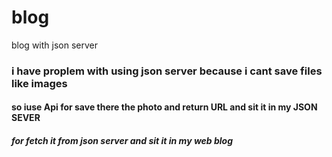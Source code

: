 # blog
blog with json server 
### i have proplem with using json server because i cant save files like images 
#### so iuse Api for save there the photo and return URL and sit it in my JSON SEVER
##### for fetch it from json server and sit it in my web blog

